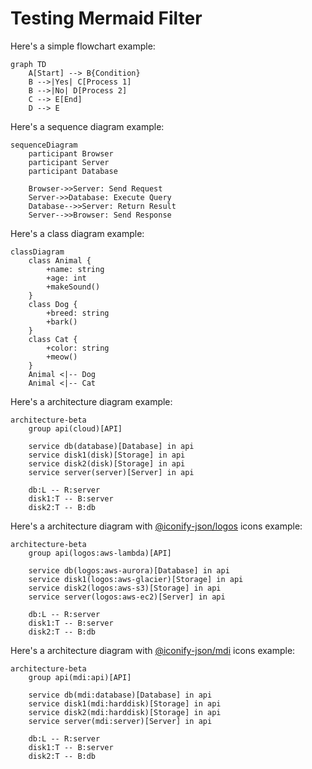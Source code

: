 # Testing Mermaid Filter

Here's a simple flowchart example:

```mermaid
graph TD
    A[Start] --> B{Condition}
    B -->|Yes| C[Process 1]
    B -->|No| D[Process 2]
    C --> E[End]
    D --> E
```

Here's a sequence diagram example:

```mermaid
sequenceDiagram
    participant Browser
    participant Server
    participant Database

    Browser->>Server: Send Request
    Server->>Database: Execute Query
    Database-->>Server: Return Result
    Server-->>Browser: Send Response
```

Here's a class diagram example:

```mermaid
classDiagram
    class Animal {
        +name: string
        +age: int
        +makeSound()
    }
    class Dog {
        +breed: string
        +bark()
    }
    class Cat {
        +color: string
        +meow()
    }
    Animal <|-- Dog
    Animal <|-- Cat
```

Here's a architecture diagram example:

```mermaid
architecture-beta
    group api(cloud)[API]

    service db(database)[Database] in api
    service disk1(disk)[Storage] in api
    service disk2(disk)[Storage] in api
    service server(server)[Server] in api

    db:L -- R:server
    disk1:T -- B:server
    disk2:T -- B:db
```

Here's a architecture diagram with [@iconify-json/logos](https://icon-sets.iconify.design/logos/) icons example:

```mermaid
architecture-beta
    group api(logos:aws-lambda)[API]

    service db(logos:aws-aurora)[Database] in api
    service disk1(logos:aws-glacier)[Storage] in api
    service disk2(logos:aws-s3)[Storage] in api
    service server(logos:aws-ec2)[Server] in api

    db:L -- R:server
    disk1:T -- B:server
    disk2:T -- B:db
```

Here's a architecture diagram with [@iconify-json/mdi](https://icon-sets.iconify.design/mdi/) icons example:

```mermaid
architecture-beta
    group api(mdi:api)[API]

    service db(mdi:database)[Database] in api
    service disk1(mdi:harddisk)[Storage] in api
    service disk2(mdi:harddisk)[Storage] in api
    service server(mdi:server)[Server] in api

    db:L -- R:server
    disk1:T -- B:server
    disk2:T -- B:db
```
